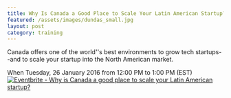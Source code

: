```yaml
---
title: Why Is Canada a Good Place to Scale Your Latin American Startup?
featured: /assets/images/dundas_small.jpg
layout: post
category: training
---
```


<p>
Canada offers one of the world''s best environments to grow tech startups--and to scale your startup into the North American market.
</p>
<!--more-->
<p>
When
    Tuesday, 26 January 2016 from 12:00 PM to 1:00 PM (EST)
<a href="http://www.eventbrite.ca/e/why-is-canada-a-good-place-to-scale-your-latin-american-startup-tickets-20674591259?ref=ebtnebregn" target="_blank"><img src="https://www.eventbrite.ca/custombutton?eid=20674591259" alt="Eventbrite - Why is Canada a good place to scale your Latin American startup?" /></a></p>
